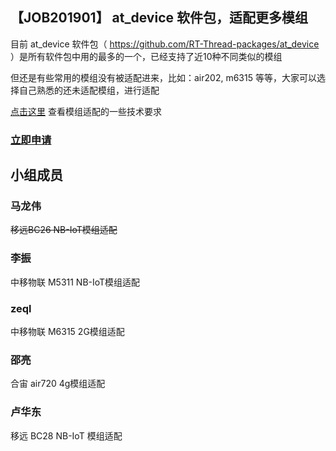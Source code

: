 ## 【JOB201901】 at_device 软件包，适配更多模组

目前 at_device 软件包（ https://github.com/RT-Thread-packages/at_device ）是所有软件包中用的最多的一个，已经支持了近10种不同类似的模组

但还是有些常用的模组没有被适配进来，比如：air202, m6315 等等，大家可以选择自己熟悉的还未适配模组，进行适配

[点击这里](https://www.rt-thread.org/qa/forum.php?mod=viewthread&tid=7660) 查看模组适配的一些技术要求

### [立即申请]( https://github.com/RT-Thread/community-activities/edit/master/2019/JOB201901.md )

## 小组成员

### 马龙伟

~~移远BC26 NB-IoT模组适配~~

### 李振

中移物联 M5311 NB-IoT模组适配

### zeql

中移物联 M6315 2G模组适配

### 邵亮
合宙 air720 4g模组适配

### 卢华东

移远 BC28 NB-IoT 模组适配
